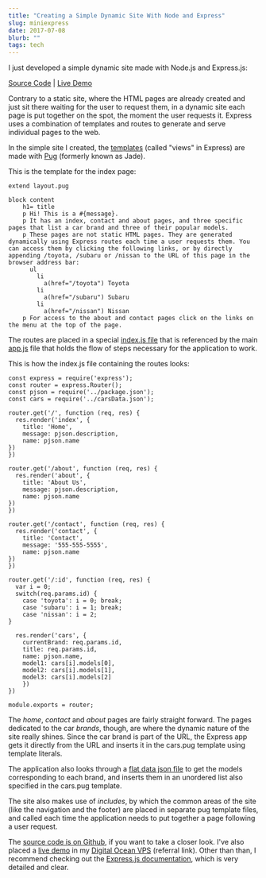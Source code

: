 ```yaml
---
title: "Creating a Simple Dynamic Site With Node and Express"
slug: miniexpress
date: 2017-07-08
blurb: ""
tags: tech
---
```


I just developed a simple dynamic site made with Node.js and Express.js:

[Source Code](https://github.com/mariobox/minimal-express) | [Live Demo](http://www.mariosanchezcarrion.com:3000)

Contrary to a static site, where the HTML pages are already created and just sit there waiting for the user to request them, in a dynamic site each page is put together on the spot, the moment the user requests it. Express uses a combination of templates and routes to generate and serve individual pages to the web.

In the simple site I created, the [templates](https://github.com/mariobox/minimal-express/tree/master/views) (called "views" in Express) are made with [Pug](https://pugjs.org/api/getting-started.html) (formerly known as Jade). 

This is the template for the index page:

<pre><code>extend layout.pug

block content
    h1= title
    p Hi! This is a #{message}.
    p It has an index, contact and about pages, and three specific pages that list a car brand and three of their popular models. 
    p These pages are not static HTML pages. They are generated dynamically using Express routes each time a user requests them. You can access them by clicking the following links, or by directly appending /toyota, /subaru or /nissan to the URL of this page in the browser address bar:
      ul
        li 
          a(href="/toyota") Toyota
        li 
          a(href="/subaru") Subaru
        li 
          a(href="/nissan") Nissan
    p For access to the about and contact pages click on the links on the menu at the top of the page.</code></pre>

The routes are placed in a special [index.js file](https://github.com/mariobox/minimal-express/blob/master/routes/index.js) that is referenced by the main [app.js](https://github.com/mariobox/minimal-express/blob/master/app.js) file that holds the flow of steps necessary for the application to work. 

This is how the index.js file containing the routes looks:

<pre><code>const express = require('express');
const router = express.Router();
const pjson = require('../package.json');
const cars = require('../carsData.json');

router.get('/', function (req, res) {
  res.render('index', { 
    title: 'Home', 
    message: pjson.description, 
    name: pjson.name 
})
})

router.get('/about', function (req, res) {
  res.render('about', { 
    title: 'About Us', 
    message: pjson.description, 
    name: pjson.name 
})
})

router.get('/contact', function (req, res) {
  res.render('contact', { 
    title: 'Contact', 
    message: '555-555-5555', 
    name: pjson.name 
})
})

router.get('/:id', function (req, res) {
  var i = 0;
  switch(req.params.id) {
    case 'toyota': i = 0; break;
    case 'subaru': i = 1; break;
    case 'nissan': i = 2; 
}
  
  res.render('cars', { 
    currentBrand: req.params.id,
    title: req.params.id,
    name: pjson.name,
    model1: cars[i].models[0], 
    model2: cars[i].models[1],
    model3: cars[i].models[2]
    })
})

module.exports = router;</code></pre>

The *home*, *contact* and *about* pages are fairly straight forward.  The pages dedicated to the car *brands*, though, are where the dynamic nature of the site really shines. Since the car brand is part of the URL, the Express app gets it directly from the URL and inserts it in the cars.pug template using template literals. 

The application also looks through a [flat data json file](https://github.com/mariobox/minimal-express/blob/master/carsData.json) to get the models corresponding to each brand, and inserts them in an unordered list also specified in the cars.pug template.

The site also makes use of *includes*, by which the common areas of the site (like the navigation and the footer) are placed in separate pug template files, and called each time the application needs to put together a page following a user request.

The [source code is on Github](https://github.com/mariobox/minimal-express), if you want to take a closer look. I've also placed a [live demo](http://www.mariosanchezcarrion.com:3000) in my [Digital Ocean VPS](https://m.do.co/c/b96aa4f9fdfd) (referral link). Other than than, I recommend checking out the [Express.js documentation](https://expressjs.com/), which is very detailed and clear. 





